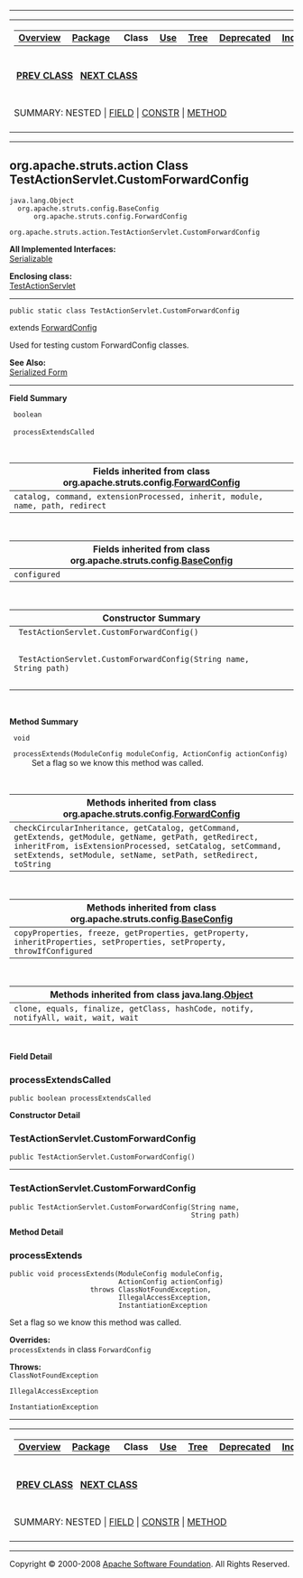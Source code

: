------------------------------------------------------------------------

<span id="navbar_top"></span> [](#skip-navbar_top "Skip navigation links")

<table>
<colgroup>
<col width="50%" />
<col width="50%" />
</colgroup>
<tbody>
<tr class="odd">
<td align="left"><span id="navbar_top_firstrow"></span>
<table>
<tbody>
<tr class="odd">
<td align="left"><a href="../../../../overview-summary.html.md"><strong>Overview</strong></a> </td>
<td align="left"><a href="package-summary.html.md"><strong>Package</strong></a> </td>
<td align="left"> <strong>Class</strong> </td>
<td align="left"><a href="class-use/TestActionServlet.CustomForwardConfig.html.md"><strong>Use</strong></a> </td>
<td align="left"><a href="package-tree.html.md"><strong>Tree</strong></a> </td>
<td align="left"><a href="../../../../deprecated-list.html.md"><strong>Deprecated</strong></a> </td>
<td align="left"><a href="../../../../index-all.html.md"><strong>Index</strong></a> </td>
<td align="left"><a href="../../../../help-doc.html.md"><strong>Help</strong></a> </td>
</tr>
</tbody>
</table></td>
<td align="left"></td>
</tr>
<tr class="even">
<td align="left"> <a href="../../../../org/apache/struts/action/TestActionServlet.CustomFormBeanConfig.html.md" title="class in org.apache.struts.action"><strong>PREV CLASS</strong></a>   <a href="../../../../org/apache/struts/action/TestDynaActionForm.html" title="class in org.apache.struts.action"><strong>NEXT CLASS</strong></a></td>
<td align="left"><a href="../../../../index.html.md?org/apache/struts/action/TestActionServlet.CustomForwardConfig.html"><strong>FRAMES</strong></a>    <a href="TestActionServlet.CustomForwardConfig.html"><strong>NO FRAMES</strong></a>    
<a href="../../../../allclasses-noframe.html.md"><strong>All Classes</strong></a></td>
</tr>
<tr class="odd">
<td align="left">SUMMARY: NESTED | <a href="#field_summary">FIELD</a> | <a href="#constructor_summary">CONSTR</a> | <a href="#method_summary">METHOD</a></td>
<td align="left">DETAIL: <a href="#field_detail">FIELD</a> | <a href="#constructor_detail">CONSTR</a> | <a href="#method_detail">METHOD</a></td>
</tr>
</tbody>
</table>

<span id="skip-navbar_top"></span>

------------------------------------------------------------------------

org.apache.struts.action
 Class TestActionServlet.CustomForwardConfig
--------------------------------------------

    java.lang.Object
      org.apache.struts.config.BaseConfig
          org.apache.struts.config.ForwardConfig
              org.apache.struts.action.TestActionServlet.CustomForwardConfig

**All Implemented Interfaces:**  
[Serializable](http://java.sun.com/j2se/1.4.2/docs/api/java/io/Serializable.html.md?is-external=true "class or interface in java.io")

<!-- -->

**Enclosing class:**  
[TestActionServlet](../../../../org/apache/struts/action/TestActionServlet.html.md "class in org.apache.struts.action")

------------------------------------------------------------------------

    public static class TestActionServlet.CustomForwardConfig

extends [ForwardConfig](../../../../../apidocs/org/apache/struts/config/ForwardConfig.html.md?is-external=true "class or interface in org.apache.struts.config")

Used for testing custom ForwardConfig classes.

**See Also:**  
[Serialized Form](../../../../serialized-form.html.md#org.apache.struts.action.TestActionServlet.CustomForwardConfig)

------------------------------------------------------------------------

<span id="field_summary"></span>

**Field Summary**

` boolean`

` processExtendsCalled`
            

 <span id="fields_inherited_from_class_org.apache.struts.config.ForwardConfig"></span>

| **Fields inherited from class org.apache.struts.config.[ForwardConfig](../../../../../apidocs/org/apache/struts/config/ForwardConfig.html.md?is-external=true "class or interface in org.apache.struts.config")** |
|----------------------------------------------------------------------------------------------------------------------------------------------------------------------------------------------------------------|
| `catalog, command, extensionProcessed, inherit, module, name, path, redirect`                                                                                                                                  |

 <span id="fields_inherited_from_class_org.apache.struts.config.BaseConfig"></span>

| **Fields inherited from class org.apache.struts.config.[BaseConfig](../../../../../apidocs/org/apache/struts/config/BaseConfig.html.md?is-external=true "class or interface in org.apache.struts.config")** |
|----------------------------------------------------------------------------------------------------------------------------------------------------------------------------------------------------------|
| `configured`                                                                                                                                                                                             |

  <span id="constructor_summary"></span>

| **Constructor Summary**                                            |
|--------------------------------------------------------------------|
| ` TestActionServlet.CustomForwardConfig()`                         
                                                                     |
| ` TestActionServlet.CustomForwardConfig(String name, String path)` 
                                                                     |

  <span id="method_summary"></span>

**Method Summary**

` void`

` processExtends(ModuleConfig moduleConfig, ActionConfig actionConfig)`
           Set a flag so we know this method was called.

 <span id="methods_inherited_from_class_org.apache.struts.config.ForwardConfig"></span>

| **Methods inherited from class org.apache.struts.config.[ForwardConfig](../../../../../apidocs/org/apache/struts/config/ForwardConfig.html.md?is-external=true "class or interface in org.apache.struts.config")**                     |
|-------------------------------------------------------------------------------------------------------------------------------------------------------------------------------------------------------------------------------------|
| `checkCircularInheritance, getCatalog, getCommand, getExtends, getModule, getName, getPath, getRedirect, inheritFrom, isExtensionProcessed, setCatalog, setCommand, setExtends, setModule, setName, setPath, setRedirect, toString` |

 <span id="methods_inherited_from_class_org.apache.struts.config.BaseConfig"></span>

| **Methods inherited from class org.apache.struts.config.[BaseConfig](../../../../../apidocs/org/apache/struts/config/BaseConfig.html.md?is-external=true "class or interface in org.apache.struts.config")** |
|-----------------------------------------------------------------------------------------------------------------------------------------------------------------------------------------------------------|
| `copyProperties, freeze, getProperties, getProperty, inheritProperties, setProperties, setProperty, throwIfConfigured`                                                                                    |

 <span id="methods_inherited_from_class_java.lang.Object"></span>

| **Methods inherited from class java.lang.[Object](http://java.sun.com/j2se/1.4.2/docs/api/java/lang/Object.html.md?is-external=true "class or interface in java.lang")** |
|-----------------------------------------------------------------------------------------------------------------------------------------------------------------------|
| `clone, equals, finalize, getClass, hashCode, notify, notifyAll, wait, wait, wait`                                                                                    |

 

<span id="field_detail"></span>

**Field Detail**

<span id="processExtendsCalled"></span>

### processExtendsCalled

    public boolean processExtendsCalled

<span id="constructor_detail"></span>

**Constructor Detail**

### TestActionServlet.CustomForwardConfig

    public TestActionServlet.CustomForwardConfig()

------------------------------------------------------------------------

### TestActionServlet.CustomForwardConfig

    public TestActionServlet.CustomForwardConfig(String name,
                                                 String path)

<span id="method_detail"></span>

**Method Detail**

### processExtends

    public void processExtends(ModuleConfig moduleConfig,
                               ActionConfig actionConfig)
                        throws ClassNotFoundException,
                               IllegalAccessException,
                               InstantiationException

Set a flag so we know this method was called.

**Overrides:**  
`processExtends` in class `ForwardConfig`

<!-- -->

**Throws:**  
`ClassNotFoundException`

`IllegalAccessException`

`InstantiationException`

------------------------------------------------------------------------

<span id="navbar_bottom"></span> [](#skip-navbar_bottom "Skip navigation links")

<table>
<colgroup>
<col width="50%" />
<col width="50%" />
</colgroup>
<tbody>
<tr class="odd">
<td align="left"><span id="navbar_bottom_firstrow"></span>
<table>
<tbody>
<tr class="odd">
<td align="left"><a href="../../../../overview-summary.html.md"><strong>Overview</strong></a> </td>
<td align="left"><a href="package-summary.html.md"><strong>Package</strong></a> </td>
<td align="left"> <strong>Class</strong> </td>
<td align="left"><a href="class-use/TestActionServlet.CustomForwardConfig.html.md"><strong>Use</strong></a> </td>
<td align="left"><a href="package-tree.html.md"><strong>Tree</strong></a> </td>
<td align="left"><a href="../../../../deprecated-list.html.md"><strong>Deprecated</strong></a> </td>
<td align="left"><a href="../../../../index-all.html.md"><strong>Index</strong></a> </td>
<td align="left"><a href="../../../../help-doc.html.md"><strong>Help</strong></a> </td>
</tr>
</tbody>
</table></td>
<td align="left"></td>
</tr>
<tr class="even">
<td align="left"> <a href="../../../../org/apache/struts/action/TestActionServlet.CustomFormBeanConfig.html.md" title="class in org.apache.struts.action"><strong>PREV CLASS</strong></a>   <a href="../../../../org/apache/struts/action/TestDynaActionForm.html" title="class in org.apache.struts.action"><strong>NEXT CLASS</strong></a></td>
<td align="left"><a href="../../../../index.html.md?org/apache/struts/action/TestActionServlet.CustomForwardConfig.html"><strong>FRAMES</strong></a>    <a href="TestActionServlet.CustomForwardConfig.html"><strong>NO FRAMES</strong></a>    
<a href="../../../../allclasses-noframe.html.md"><strong>All Classes</strong></a></td>
</tr>
<tr class="odd">
<td align="left">SUMMARY: NESTED | <a href="#field_summary">FIELD</a> | <a href="#constructor_summary">CONSTR</a> | <a href="#method_summary">METHOD</a></td>
<td align="left">DETAIL: <a href="#field_detail">FIELD</a> | <a href="#constructor_detail">CONSTR</a> | <a href="#method_detail">METHOD</a></td>
</tr>
</tbody>
</table>

<span id="skip-navbar_bottom"></span>

------------------------------------------------------------------------

Copyright © 2000-2008 [Apache Software Foundation](http://www.apache.org/). All Rights Reserved.
